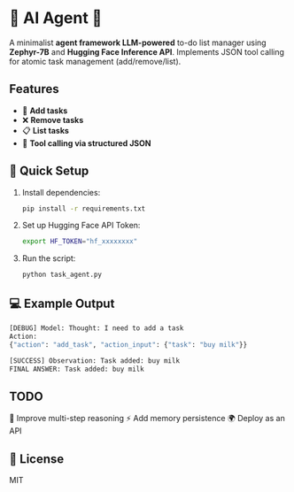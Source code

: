 # 🤖 AI Agent 🧠 
A minimalist **agent framework LLM-powered** to-do list manager using **Zephyr-7B** and **Hugging Face Inference API**. Implements JSON tool calling for atomic task management (add/remove/list).

## Features  
- 📝 **Add tasks**  
- ❌ **Remove tasks**  
- 📋 **List tasks**  
- 🎯 **Tool calling via structured JSON**  

## 🚀 Quick Setup 
1. Install dependencies:  
   ```bash
   pip install -r requirements.txt
   
2. Set up Hugging Face API Token:
   ```bash
   export HF_TOKEN="hf_xxxxxxxx"

3. Run the script:
   ```bash
   python task_agent.py

## 💻 Example Output
```bash
[DEBUG] Model: Thought: I need to add a task
Action:
{"action": "add_task", "action_input": {"task": "buy milk"}}

[SUCCESS] Observation: Task added: buy milk
FINAL ANSWER: Task added: buy milk
```

## TODO
🔄 Improve multi-step reasoning
⚡ Add memory persistence
🌍 Deploy as an API

## 📜 License  
MIT 
